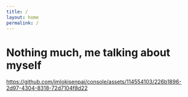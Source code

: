 ```yaml
---
title: /
layout: home
permalink: /
---
```


# Nothing much, me talking about myself  

https://github.com/imlokisenpai/console/assets/114554103/226b1896-2d97-4304-8318-72d7104f8d22

